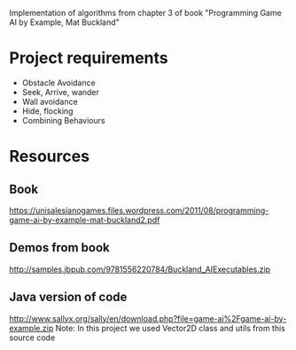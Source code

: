 Implementation of algorithms from chapter 3 of book "Programming Game AI by Example, Mat Buckland"

# Project requirements
* Obstacle Avoidance
* Seek, Arrive, wander
* Wall avoidance
* Hide, flocking
* Combining Behaviours

# Resources
## Book
https://unisalesianogames.files.wordpress.com/2011/08/programming-game-ai-by-example-mat-buckland2.pdf

## Demos from book
http://samples.jbpub.com/9781556220784/Buckland_AIExecutables.zip

## Java version of code
http://www.sallyx.org/sally/en/download.php?file=game-ai%2Fgame-ai-by-example.zip
Note: In this project we used Vector2D class and utils from this source code